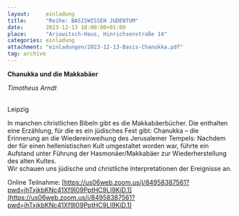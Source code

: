 ```yaml
---
layout:     einladung
title:      "Reihe: BASISWISSEN JUDENTUM"
date:       2023-12-13 18:00:00+01:00
place:      "Ariowitsch-Haus, Hinrichsenstraße 14"
categories: einladung
attachment: "einladungen/2023-12-13-Basis-Chanukka.pdf"
tag: archive
---
```


**Chanukka und die Makkabäer**

*Timotheus Arndt*

<br>
Leipzig

In manchen christlichen Bibeln gibt es die Makkabäerbücher. Die enthalten eine Erzählung, für die es ein jüdisches Fest gibt: Chanukka – die Erinnerung an die Wiedereinweihung des Jerusalemer Tempels: Nachdem der für einen hellenistischen Kult umgestaltet worden war, führte ein Aufstand unter Führung der Hasmonäer/Makkabäer zur Wiederherstellung des alten Kultes.
<br>
Wir schauen uns jüdische und christliche Interpretationen der Ereignisse an.

Online Teilnahme: [https://us06web.zoom.us/j/84958387561?pwd=jhTxjkbKNc41Xf9I09PptHC9LI9KiD.1](https://us06web.zoom.us/j/84958387561?pwd=jhTxjkbKNc41Xf9I09PptHC9LI9KiD.1)
